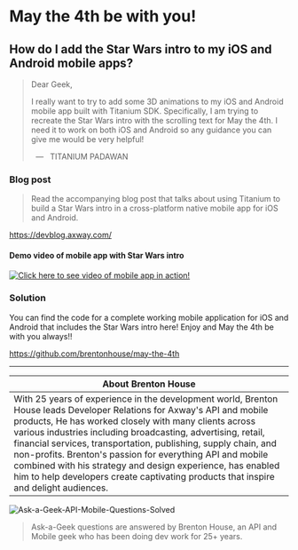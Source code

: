 
# May the 4th be with you!

## How do I add the Star Wars intro to my iOS and Android mobile apps?

> Dear Geek,   
>    
> I really want to try to add some 3D animations to my iOS and Android mobile app built with Titanium SDK.  Specifically, I am trying to recreate the Star Wars intro with the scrolling text for May the 4th.  I need it to work on both iOS and Android so any guidance you can give me would be very helpful!
>      
> &nbsp; &mdash; &nbsp; TITANIUM PADAWAN


### Blog post

> Read the accompanying blog post that talks about using Titanium to build a Star Wars intro in a cross-platform native mobile app for iOS and Android.

https://devblog.axway.com/

#### Demo video of mobile app with Star Wars intro

[![Click here to see video of mobile app in action!](https://img.youtube.com/vi/rwFergB-msE/0.jpg)](https://www.youtube.com/watch?v=rwFergB-msE)

### Solution

You can find the code for a complete working mobile application for iOS and Android that includes the Star Wars intro here!  Enjoy and May the 4th be with you always!!

https://github.com/brentonhouse/may-the-4th


-------------------------

| About Brenton House   |
|-----------------------|
| With 25 years of experience in the development world, Brenton House leads Developer Relations for Axway's API and mobile products, He has worked closely with many clients across various industries including broadcasting, advertising, retail, financial services, transportation, publishing, supply chain, and non-profits.  Brenton's passion for everything API and mobile combined with his strategy and design experience, has enabled him to help developers create captivating products that inspire and delight audiences.  |

![Ask-a-Geek-API-Mobile-Questions-Solved](https://cdn.secure-api.org/axway/ask-a-geek-logo-2.png)

> Ask-a-Geek questions are answered by Brenton House, an API and Mobile geek who has been doing dev work for 25+ years.